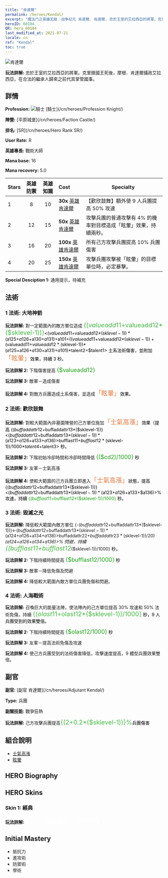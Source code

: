 ```yaml
---
title: "肯達爾"
permalink: /heroes/Kendal/
excerpt: "魔法门之英雄无敌：战争纪元 肯達爾. 肯達爾. 忠於王室的艾拉西亞的將軍。克里鋒國王死後，摩根．肯達爾攝政艾拉西亞，在合法的繼承人歸來之前代其掌管國事。"
heroID: 60104
QR: hero_60104
last_modified_at: 2021-07-21
locale: cn
ref: "Kendal"
toc: true
---
```

  ![肯達爾](/images/h/h_Kendel.jpg)

 **玩法詳解:** 忠於王室的艾拉西亞的將軍。克里鋒國王死後，摩根．肯達爾攝政艾拉西亞，在合法的繼承人歸來之前代其掌管國事。
## 詳情
 **Profession:** ![騎士](/images/h/h_prof_1.png)  [騎士](/cn/heroes/Profession Knight/)

 **陣營:** [平原城堡](/cn/heroes/Faction Castle/)

 **排名:** [SR](/cn/heroes/Hero Rank SR/)

 **User Rate:** R

 **英雄專長:** 戰術大師

 **Mana base:** 16

 **Mana recovery:** 5.0


  | Stars | 英雄防禦 | 英雄知識 | Cost |     Specialty     |
  |---------|:---------------:|:---------------:|:--|--------------------|
  |    1    | 8 | 10 | **30x** [英雄肯達爾](/cn/Items/her_363/) | 【歡欣鼓舞】額外使 9 人兵團提高 50% 攻速 |
  |    2    | 12 | 15 | **50x** [英雄肯達爾](/cn/Items/her_363/) | 攻擊兵團的普通攻擊有 4% 的機率對目標造成「眩暈」效果，持續兩秒。 |
  |    3    | 16 | 20 | **100x** [英雄肯達爾](/cn/Items/her_363/) | 所有己方攻擊兵團提高 10% 兵團傷害 |
  |    4    | 20 | 25 | **150x** [英雄肯達爾](/cn/Items/her_363/) | 攻擊兵團攻擊被「眩暈」的目標單位時，必定暴擊。 |

 **Special Desciption 1:** 通用提示，待補充

## 法術
### 1 法術: 大地神箭
 **玩法詳解:** 對一定範圍內的敵方單位造成 <span style="color: #48b946;font-size:20px">{($valueadd11+$valueadd12*($sklevel-1))}</span><span style="color: black"><($valueadd11+$valueadd12*($sklevel-1))*($a125+$a126+$a130+$a131)+$a101+(($valueadd11+$valueadd12*($sklevel-1))+($valueadd11+$valueadd12*($sklevel-1))*($a125+$a126+$a130+$a131)+$a101)*$talent2+$talent1> 土系法術傷害，並附加<span style="color: #e07c44;font-size:20px">「眩暈」</span><span style="color: black">效果，持續 3 秒。

 **玩法詳解 2:** 下階傷害提高 <span style="color: #1ca216;font-size:18px">{$valueadd12}</span><span style="color: black">

 **玩法詳解 3:** 敵軍－造成傷害

 **玩法詳解 4:** 對敵方兵團造成土系傷害，並造成<span style="color: #e07c44;font-size:20px">「眩暈」</span><span style="color: black">效果。

### 2 法術: 歡欣鼓舞
 **玩法詳解:** 對較大範圍內非墓園陣營的己方單位施加<span style="color: #e07c44;font-size:20px">「士氣高漲」</span><span style="color: black">效果（提高 {($buffaddattr12+$buffaddattr13*($sklevel-1))}<($buffaddattr12+$buffaddattr13*($sklevel-1))*($a123+$a126+$a133+$a136)>% 攻速），持續 <span style="color: #48b946;font-size:20px">{($bufflast11+$bufflast12*($sklevel-1))/1000}</span><span style="color: black"><($bufflast11+$bufflast12*($sklevel-1))/1000*$talent4+$talent3> 秒。

 **玩法詳解 2:** 下階初始冷卻時間和冷卻時間降低 <span style="color: #1ca216;font-size:18px">{($cd2)/1000}</span><span style="color: black"> 秒

 **玩法詳解 3:** 友軍－士氣高漲

 **玩法詳解 4:** 使較大範圍的己方兵團立即進入<span style="color: #e07c44;font-size:20px">「士氣高漲」</span><span style="color: black">狀態，提高 {($buffaddattr12+$buffaddattr13*($sklevel-1))}<($buffaddattr12+$buffaddattr13*($sklevel-1))*($a123+$a126+$a133+$a136)>% 攻速，持續 <span style="color: #1ca216">{($bufflast11+$bufflast12*($sklevel-1))/1000}</span><span style="color: black"> 秒。

### 3 法術: 毀滅之光
 **玩法詳解:** 降低較大範圍內敵方單位 {-($buffaddattr12+$buffaddattr13*($sklevel-1))}<-($buffaddattr12+$buffaddattr13*($sklevel-1))*($a124+$a126+$a134+$a136)>% 兵團免傷和 {-($buffaddattr22+$buffaddattr23*($sklevel-1))/20}<-(($buffaddattr22+$buffaddattr23*($sklevel-1))/20)*($a124+$a126+$a134+$a136)>% 閃避，持續 <span style="color: #48b946;font-size:20px">{($bufflast11+$bufflast12*($sklevel-1))/1000}</span><span style="color: black"> 秒。

 **玩法詳解 2:** 下階持續時間提高 <span style="color: #1ca216;font-size:18px">{$bufflast12/1000}</span><span style="color: black"> 秒

 **玩法詳解 3:** 敵軍－降低免傷及閃避

 **玩法詳解 4:** 降低較大範圍內敵方單位兵團免傷和閃避。

### 4 法術: 人海戰術
 **玩法詳解:** 召喚巨大的能量法陣，使法陣內的己方單位提高 30% 攻速和 50% 法術免傷，持續 <span style="color: #48b946;font-size:20px">{($olast11+$olast12*($sklevel-1))/1000}</span><span style="color: black"> 秒，9 人兵團受到的效果雙倍。

 **玩法詳解 2:** 下階持續時間提高 <span style="color: #1ca216;font-size:18px">{$olast12/1000}</span><span style="color: black"> 秒

 **玩法詳解 3:** 友軍－提高法術免傷及攻速

 **玩法詳解 4:** 使己方兵團受到的法術傷害降低，攻擊速度提高，9 體型兵團效果雙倍。


## 副官

 **副官:**  [副官 肯達爾](/cn/heroes/Adjutant Kendal/) 

 **Type:**  兵團 

 **副關技能:**  戰爭狂熱 

 **玩法詳解:** 己方攻擊兵團提高<span style="color: #48b946;font-size:20px">{(2+0.2*($sklevel-1))}%</span><span style="color: black">兵團傷害

## 組合說明

* [士氣高漲](/cn/combination/士氣高漲/) 
* [眩暈](/cn/combination/眩暈/) 

## HERO Biography

## HERO Skins
### Skin 1: **經典**

 **玩法詳解:** <span style="color: #ffffff;font-size:20px">　　　艾拉西亞，與我同在！</span>



## Initial Mastery
   - 抵抗力
   - 進攻術
   - 防禦術
   - 學術
